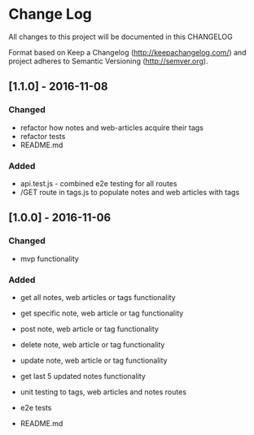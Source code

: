 # Change Log
All changes to this project will be documented in this CHANGELOG

Format based on Keep a Changelog (http://keepachangelog.com/)
and project adheres to Semantic Versioning (http://semver.org).

## [1.1.0] - 2016-11-08
### Changed
- refactor how notes and web-articles acquire their tags
- refactor tests
- README.md

### Added
- api.test.js - combined e2e testing for all routes
- /GET route in tags.js to populate notes and web articles with tags


## [1.0.0] - 2016-11-06
### Changed
- mvp functionality

### Added
- get all notes, web articles or tags functionality
- get specific note, web article or tag functionality
- post note, web article or tag functionality
- delete note, web article or tag functionality
- update note, web article or tag functionality
- get last 5 updated notes functionality

- unit testing to tags, web articles and notes routes
- e2e tests
- README.md
